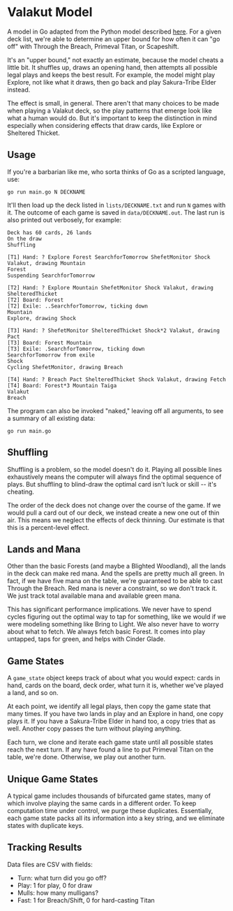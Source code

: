 
# Valakut Model

A model in Go adapted from the Python model described [here](http://charles.uno/titan-breach-simulation/). For a given deck list, we're able to determine an upper bound for how often it can "go off" with Through the Breach, Primeval Titan, or Scapeshift.

It's an "upper bound," not exactly an estimate, because the model cheats a little bit. It shuffles up, draws an opening hand, then attempts all possible legal plays and keeps the best result. For example, the model might play Explore, not like what it draws, then go back and play Sakura-Tribe Elder instead.

The effect is small, in general. There aren't that many choices to be made when playing a Valakut deck, so the play patterns that emerge look like what a human would do. But it's important to keep the distinction in mind especially when considering effects that draw cards, like Explore or Sheltered Thicket.

## Usage

If you're a barbarian like me, who sorta thinks of Go as a scripted language, use:

```
go run main.go N DECKNAME
```

It'll then load up the deck listed in `lists/DECKNAME.txt` and run `N` games with it. The outcome of each game is saved in `data/DECKNAME.out`. The last run is also printed out verbosely, for example:

```
Deck has 60 cards, 26 lands
On the draw
Shuffling

[T1] Hand: ? Explore Forest SearchforTomorrow ShefetMonitor Shock Valakut, drawing Mountain
Forest
Suspending SearchforTomorrow

[T2] Hand: ? Explore Mountain ShefetMonitor Shock Valakut, drawing ShelteredThicket
[T2] Board: Forest
[T2] Exile: ..SearchforTomorrow, ticking down
Mountain
Explore, drawing Shock

[T3] Hand: ? ShefetMonitor ShelteredThicket Shock*2 Valakut, drawing Pact
[T3] Board: Forest Mountain
[T3] Exile: .SearchforTomorrow, ticking down
SearchforTomorrow from exile
Shock
Cycling ShefetMonitor, drawing Breach

[T4] Hand: ? Breach Pact ShelteredThicket Shock Valakut, drawing Fetch
[T4] Board: Forest*3 Mountain Taiga
Valakut
Breach
```

The program can also be invoked "naked," leaving off all arguments, to see a summary of all existing data:

```
go run main.go
```

## Shuffling

Shuffling is a problem, so the model doesn't do it. Playing all possible lines exhaustively means the computer will always find the optimal sequence of plays. But shuffling to blind-draw the optimal card isn't luck or skill -- it's cheating.

The order of the deck does not change over the course of the game. If we would pull a card out of our deck, we instead create a new one out of thin air. This means we neglect the effects of deck thinning. Our estimate is that this is a percent-level effect.

## Lands and Mana

Other than the basic Forests (and maybe a Blighted Woodland), all the lands in the deck can make red mana. And the spells are pretty much all green. In fact, if we have five mana on the table, we're guaranteed to be able to cast Through the Breach. Red mana is never a constraint, so we don't track it. We just track total available mana and available green mana.

This has significant performance implications. We never have to spend cycles figuring out the optimal way to tap for something, like we would if we were modeling something like Bring to Light. We also never have to worry about what to fetch. We always fetch basic Forest. It comes into play untapped, taps for green, and helps with Cinder Glade.

## Game States

A `game_state` object keeps track of about what you would expect: cards in hand, cards on the board, deck order, what turn it is, whether we've played a land, and so on.

At each point, we identify all legal plays, then copy the game state that many times. If you have two lands in play and an Explore in hand, one copy plays it. If you have a Sakura-Tribe Elder in hand too, a copy tries that as well. Another copy passes the turn without playing anything.

Each turn, we clone and iterate each game state until all possible states reach the next turn. If any have found a line to put Primeval Titan on the table, we're done. Otherwise, we play out another turn.

## Unique Game States

A typical game includes thousands of bifurcated game states, many of which involve playing the same cards in a different order. To keep computation time under control, we purge these duplicates. Essentially, each game state packs all its information into a key string, and we eliminate states with duplicate keys.

## Tracking Results




Data files are CSV with fields:

- Turn: what turn did you go off?
- Play: 1 for play, 0 for draw
- Mulls: how many mulligans?
- Fast: 1 for Breach/Shift, 0 for hard-casting Titan
